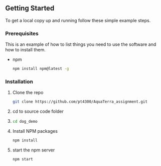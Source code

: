 ## Getting Started

To get a local copy up and running follow these simple example steps.

### Prerequisites

This is an example of how to list things you need to use the software and how to install them.
* npm
  ```sh
  npm install npm@latest -g
  ```

### Installation


1. Clone the repo
   ```sh
   git clone https://github.com/pt4300/AquaTerra_assignment.git
   ```
2. cd to source code folder
3. ```sh
   cd dog_demo
   ```
3. Install NPM packages
   ```sh
   npm install
   ```
4. start the npm server
   ```sh
   npm start
   ```
